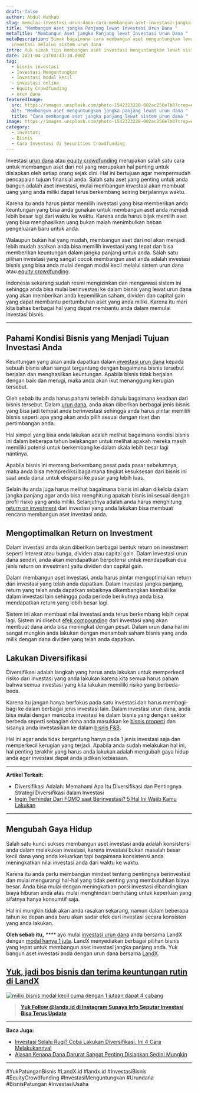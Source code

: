 ```yaml
---
draft: false
author: Abdul Wahhab
slug: memulai-investasi-urun-dana-cara-membangun-aset-investasi-jangka-panjang-dengan-urun-dana
title: "Membangun Aset jangka Panjang lewat Investasi Urun Dana "
metaTitle: "Membangun Aset jangka Panjang lewat Investasi Urun Dana "
metaDescription: Simak bagaimana cara membangun aset menguntungkan lewat
  investasi melalui sistem urun dana
intro: Yuk simak tips membangun aset investasi menguntungkan lewat sistem urun dana
date: 2021-04-21T03:43:10.000Z
tag:
  - bisnis investasi
  - Investasi Menguntungkan
  - Investasi modal kecil
  - investasi online
  - Equity Crowdfunding
  - urun dana
featuredImage:
  src: https://images.unsplash.com/photo-1542323228-002ac256e7b8?crop=entropy&cs=tinysrgb&fit=max&fm=jpg&ixid=MnwxMTc3M3wwfDF8c2VhcmNofDE1fHxDUk9XRHxlbnwwfHx8fDE2MzkwNDU0MzE&ixlib=rb-1.2.1&q=80&w=1080
  alt: "Membangun aset menguntungkan jangka panjang lewat urun dana "
  title: "Cara membangun aset jangka panjang lewat sistem urun dana "
image: https://images.unsplash.com/photo-1542323228-002ac256e7b8?crop=entropy&cs=tinysrgb&fit=max&fm=jpg&ixid=MnwxMTc3M3wwfDF8c2VhcmNofDE1fHxDUk9XRHxlbnwwfHx8fDE2MzkwNDU0MzE&ixlib=rb-1.2.1&q=80&w=1080
category:
  - Investasi
  - Bisnis
  - Cara Investasi di Securities Crowdfunding
---
```

Investasi [urun dana](https://landx.id/) atau [equity crowdfunding](https://landx.id/) merupakan salah satu cara untuk membangun aset dari nol yang merupakan hal penting untuk disiapkan oleh setiap orang sejak dini. Hal ini bertujuan agar mempermudah pencapaian tujuan finansial anda. Salah satu aset yang penting untuk anda bangun adalah aset investasi, mulai membangun investasi akan membuat uang yang anda miliki dapat terus berkembang seiring berjalannya waktu.

Karena itu anda harus pintar memilih investasi yang bisa memberikan anda keuntungan yang bisa anda gunakan untuk membangun aset anda menjadi lebih besar lagi dari waktu ke waktu. Karena anda harus bijak memilih aset yang bisa menghasilkan uang bukan malah menimbulkan beban pengeluaran baru untuk anda.

Walaupun bukan hal yang mudah, membangun aset dari nol akan menjadi lebih mudah asalkan anda bisa memilih investasi yang tepat dan bisa memberikan keuntungan dalam jangka panjang untuk anda. Salah satu pilihan investasi yang sangat cocok membangun aset anda adalah investasi bisnis yang bisa anda mulai dengan modal kecil melalui sistem urun dana atau [equity crowdfunding](https://landx.id/).

Indonesia sekarang sudah resmi mengizinkan dan mengawasi sistem ini sehingga anda bisa mulai berinvestasi ke dalam bisnis yang lewat urun dana yang akan memberikan anda kepemilikan saham, dividen dan capital gain yang dapat membantu pertumbuhan aset yang anda miliki. Karena itu mari kita bahas berbagai hal yang dapat membantu anda dalam memulai investasi bisnis.

- - -

## Pahami Kondisi Bisnis yang Menjadi Tujuan Investasi Anda

Keuntungan yang akan anda dapatkan dalam [investasi urun dana](https://landx.id/) kepada sebuah bisnis  akan sangat tergantung dengan bagaimana bisnis tersebut berjalan dan menghasilkan keuntungan. Apabila bisnis tidak berjalan dengan baik dan merugi, maka anda akan ikut menanggung kerugian tersebut.

Oleh sebab itu anda harus pahami terlebih dahulu bagaimana keadaan dari bisnis tersebut. Dalam [urun dana](https://landx.id/), anda akan diberikan berbagai jenis bisnis yang bisa jadi tempat anda berinvestasi sehingga anda harus pintar memilih bisnis seperti apa yang akan anda  pilih sesuai dengan riset dan pertimbangan anda.

Hal simpel yang bisa anda lakukan adalah melihat bagaimana kondisi bisnis ini dalam beberapa tahun belakangan untuk melihat apakah mereka masih memiliki potensi untuk berkembang ke dalam skala lebih besar lagi nantinya.

Apabila bisnis ini memang berkembang pesat pada pasar sebelumnya, maka anda bisa memprediksi bagaimana tingkat kesuksesan dari bisnis ini saat anda danai untuk ekspansi ke pasar yang lebih luas.

Selain itu anda juga harus melihat bagaimana bisnis ini akan dikelola dalam jangka panjang agar anda bisa menghitung apakah bisnis ini sesuai dengan profil risiko yang anda miliki. Selanjutnya adalah anda harus menghitung [return on investment](https://landx.id/) dari investasi yang anda lakukan bisa membuat rencana membangun aset investasi anda.

## Mengoptimalkan Return on Investment

Dalam investasi anda akan diberikan berbagai bentuk return on investment seperti *interest* atau bunga, dividen atau capital gain. Dalam investasi urun dana sendiri, anda akan mendapatkan berpotensi untuk mendapatkan dua jenis return on investment yaitu dividen dan capital gain.

Dalam membangun aset investasi, anda harus pintar mengoptimalkan return dari investasi yang telah anda dapatkan. Dalam investasi jangka panjang, return yang telah anda dapatkan sebaiknya dikembangkan kembali ke dalam investasi lain sehingga pada periode berikutnya anda bisa mendapatkan return yang lebih besar lagi.

Sistem ini akan membuat nilai investasi anda terus berkembang lebih cepat lagi. Sistem ini disebut [efek compounding](https://landx.id/) dari investasi yang akan membuat dana anda bisa meningkat dengan pesat.  Dalam urun dana hal ini sangat mungkin anda lakukan dengan menambah saham bisnis yang anda milik dengan dana dividen yang telah anda dapatkan.

## Lakukan Diversifikasi

Diversifikasi adalah langkah yang harus anda lakukan untuk memperkecil risiko dari investasi yang anda lakukan karena kita semua harus paham bahwa semua investasi yang kita lakukan memiliki risiko yang berbeda-beda.

Karena itu jangan hanya berfokus pada satu investasi dan harus membagi-bagi ke dalam berbagai jenis investasi lain. Dalam investasi urun dana, anda bisa mulai dengan mencoba investasi ke dalam bisnis yang dengan sektor berbeda seperti sebagian dana anda masukkan ke [bisnis properti](https://landx.id/) dan sisanya anda investasikan ke dalam [bisnis F&B](https://landx.id/).

Hal ini agar anda tidak bergantung hanya pada 1 jenis investasi saja dan memperkecil kerugian yang terjadi. Apabila anda sudah melakukan hal ini, hal penting terakhir yang harus anda lakukan adalah mengubah gaya hidup anda agar investasi dapat anda jadikan kebiasaan.

- - -

**Artikel Terkait:**

* Diversifikasi Adalah: Memahami Apa Itu Diversifikasi dan Pentingnya Strategi Diversifikasi dalam Investasi
* [Ingin Terhindar Dari FOMO saat Berinvestasi? 5 Hal Ini Wajib Kamu Lakukan](https://landx.id/blog/fomo-dalam-kehidupan-dan-investasi/)

- - -

## Mengubah Gaya Hidup

Salah satu kunci sukses  membangun aset investasi anda adalah konsistensi anda dalam melakukan investasi, karena investasi bukan masalah besar kecil dana yang anda  keluarkan tapi bagaimana konsistensi anda meningkatkan nilai investasi anda dari waktu ke waktu.

Karena itu anda perlu membangun mindset tentang pentingnya berinvestasi dan mulai mengurangi hal-hal yang tidak penting yang membutuhkan biaya besar. Anda bisa mulai dengan meningkatkan porsi investasi dibandingkan biaya hiburan anda atau mulai menghindari berhutang untuk keperluan yang sifatnya hanya konsumtif saja.

Hal ini mungkin tidak akan anda rasakan sekarang, namun dalam beberapa tahun ke depan anda baru akan sadar efek dari investasi secara konsisten yang anda lakukan.

**Oleh sebab itu,** *\*\*\*\** ayo mulai [investasi urun dana](https://landx.id/) anda bersama LandX dengan [modal hanya 1 juta](https://landx.id/). LandX menyediakan berbagai pilihan bisnis yang tepat untuk membangun aset investasi jangka panjang anda. Yuk bangun aset investasi anda dengan urun dana bersama [LandX](https://landx.id/).

## [Yuk, jadi bos bisnis dan terima keuntungan rutin di LandX](https://landx.id/project/?utm_source=Blog&utm_medium=organic+keyword&utm_campaign=blog&utm_id=Blog)

[![miliki bisnis modal kecil cuma dengan 1 jutaan dapat 4 cabang ](https://accountgram-production.sfo2.cdn.digitaloceanspaces.com/landx_ghost/2021/11/jadi-owner-bisnis-hanya-1-jutaan-dengan-cuan-yang-sangat-menjanjikan.png)](https://landx.id/project/?utm_source=Blog&utm_medium=organic+keyword&utm_campaign=blog&utm_id=Blog)

> **[Yuk Follow @landx.id di Instagram Supaya Info Seputar Investasi Bisa Terus Update](https://www.instagram.com/landx.id/?utm_medium=copy_link)**

- - -

**Baca Juga:**

* [Investasi Selalu Rugi? Coba Lakukan Diversifikasi. Ini 4 Cara Melakukannya!](https://landx.id/blog/arti-penting-diversifikasi-dalam-investasi/)
* [Alasan Kenapa Dana Darurat Sangat Penting Disiapkan Sedini Mungkin](https://landx.id/blog/menyiapkan-dana-darurat-yang-ideal/)

- - -

\#YukPatunganBisnis    #LandX.id    #landx.id    #InvestasiBisnis    #EquityCrowdfunding    #InvestasiMenguntungkan    #Urundana    #BisnisPatungan    #InvestasiUsaha